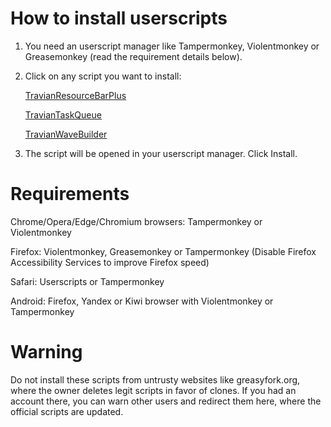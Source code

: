 # How to install userscripts

1. You need an userscript manager like Tampermonkey, Violentmonkey or Greasemonkey (read the requirement details below).

2. Click on any script you want to install:

   [TravianResourceBarPlus](https://github.com/adipiciu/Travian-scripts/raw/main/TravianResourceBarPlus/TravianResourceBarPlus.user.js)

   [TravianTaskQueue](https://github.com/adipiciu/Travian-scripts/raw/main/TravianTaskQueue/TravianTaskQueue.user.js)

   [TravianWaveBuilder](https://github.com/adipiciu/Travian-scripts/raw/main/TravianWaveBuilder/TravianWaveBuilder.user.js)

3. The script will be opened in your userscript manager. Click Install.

# Requirements

Chrome/Opera/Edge/Chromium browsers: Tampermonkey or Violentmonkey

Firefox: Violentmonkey, Greasemonkey or Tampermonkey (Disable Firefox Accessibility Services to improve Firefox speed)

Safari: Userscripts or Tampermonkey

Android: Firefox, Yandex or Kiwi browser with Violentmonkey or Tampermonkey

# Warning
Do not install these scripts from untrusty websites like greasyfork.org, where the owner deletes legit scripts in favor of clones. If you had an account there, you can warn other users and redirect them here, where the official scripts are updated.
